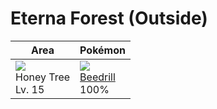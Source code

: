 # Eterna Forest (Outside)

Area                               | Pokémon
---                                | ---
![][honey]<br>Honey Tree<br>Lv. 15 | ![][015]<br>[Beedrill]<br>100%

[Beedrill]: ../../pokemons/015/
[honey]: ../img/items/honey.png
[015]: ../img/pokemon/015.png
